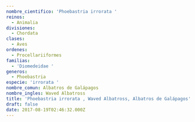```yaml
---
nombre_cientifico: 'Phoebastria irrorata '
reinos:
  - Animalia
divisiones:
  - Chordata
clases:
  - Aves
ordenes:
  - Procellariiformes
familias:
  - 'Diomedeidae '
generos:
  - Phoebastria
especie: 'irrorata '
nombre_comun: Albatros de Galápagos
nombre_ingles: Waved Albatross
title: 'Phoebastria irrorata , Waved Albatross, Albatros de Galápagos'
draft: false
date: 2017-08-19T02:46:32.000Z
---
```


